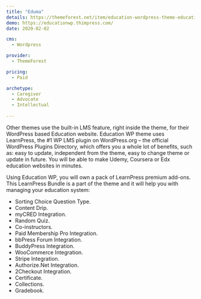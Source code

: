 ```yaml
---
title: "Eduma"
details: https://themeforest.net/item/education-wordpress-theme-education-wp/14058034
demo: https://educationwp.thimpress.com/
date: 2020-02-02

cms: 
  - Wordpress

provider: 
  - ThemeForest

pricing:
  - Paid

archetype:
  - Caregiver
  - Advocate
  - Intellectual
  
---
```


Other themes use the built-in LMS feature, right inside the theme, for their WordPress based Education website. Education WP theme uses LearnPress, the #1 WP LMS plugin on WordPress.org – the official WordPress Plugins Directory, which offers you a whole lot of benefits, such as: easy to update, independent from the theme, easy to change theme or update in future. You will be able to make Udemy, Coursera or Edx education websites in minutes.

Using Education WP, you will own a pack of LearnPress premium add-ons. This LearnPress Bundle is a part of the theme and it will help you with managing your education system:

- Sorting Choice Question Type.
- Content Drip.
- myCRED Integration.
- Random Quiz.
- Co-instructors.
- Paid Membership Pro Integration.
- bbPress Forum Integration.
- BuddyPress Integration.
- WooCommerce Integration.
- Stripe Integration.
- Authorize.Net Integration.
- 2Checkout Integration.
- Certificate.
- Collections.
- Gradebook.
